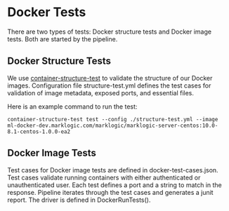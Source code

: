 # Docker Tests

There are two types of tests: Docker structure tests and Docker image tests. Both are started by the pipeline.

## Docker Structure Tests
We use [container-structure-test](https://github.com/GoogleContainerTools/container-structure-testhttps:/) to validate the structure of our Docker images. Configuration file structure-test.yml defines the test cases for validation of image metadata, exposed ports, and essential files.

Here is an example command to run the test:

`container-structure-test test --config ./structure-test.yml --image ml-docker-dev.marklogic.com/marklogic/marklogic-server-centos:10.0-8.1-centos-1.0.0-ea2`


## Docker Image Tests
Test cases for Docker image tests are defined in docker-test-cases.json. Test cases validate running containers with either authenticated or unauthenticated user.
Each test defines a port and a string to match in the response. Pipeline iterates through the test cases and generates a junit report.
The driver is defined in DockerRunTests().
